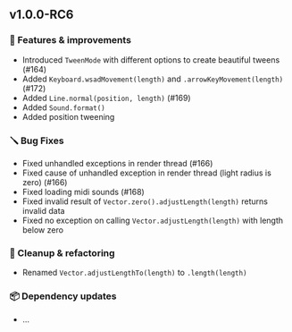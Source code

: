 ## v1.0.0-RC6

### 🚀 Features & improvements

- Introduced `TweenMode` with different options to create beautiful tweens (#164)
- Added `Keyboard.wsadMovement(length)` and `.arrowKeyMovement(length)` (#172)
- Added `Line.normal(position, length)` (#169)
- Added `Sound.format()`
- Added position tweening

### 🪛 Bug Fixes

- Fixed unhandled exceptions in render thread (#166)
- Fixed cause of unhandled exception in render thread (light radius is zero) (#166)
- Fixed loading midi sounds (#168)
- Fixed invalid result of `Vector.zero().adjustLength(length)` returns invalid data
- Fixed no exception on calling `Vector.adjustLength(length)` with length below zero

### 🧽 Cleanup & refactoring

- Renamed `Vector.adjustLengthTo(length)` to `.length(length)`

### 📦 Dependency updates

- ...
